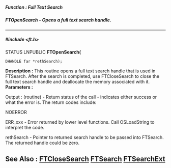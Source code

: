 ##### Function : Full Text Search
##### FTOpenSearch - Opens a full text search handle.
---
##### #include <ft.h>
STATUS LNPUBLIC **FTOpenSearch(**

	DHANDLE far *rethSearch);
**Description :**
This routine opens a full text search handle that is used in FTSearch.  After 
the search is completed, use FTCloseSearch to close the full text search handle 
and deallocate the memory associated with it.
**Parameters :**

Output :
(routine)  -  Return status of the call - indicates either success or what the error is. The return codes include:

NOERROR

ERR_xxx - Error returned by lower level functions. Call OSLoadString to interpret the code.


rethSearch  -  Pointer to returned search handle to be passed into FTSearch.  The returned handle could be zero.

**See Also :**
[FTCloseSearch](D:/md_files/FTCloseSearch.md)
[FTSearch](D:/md_files/FTSearch.md)
[FTSearchExt](D:/md_files/FTSearchExt.md)
---
